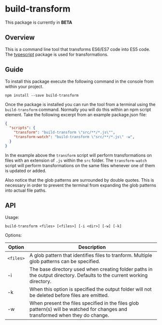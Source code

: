 # build-transform

This package is currently in **BETA**

## Overview
This is a command line tool that transforms ES6/ES7 code into ES5 code.
The [typescript](https://www.npmjs.com/package/typescript) package is used for transformations.

## Guide

To install this package execute the following command in the console from within your project.

```
npm install --save build-transform
```

Once the package is installed you can run the tool from a terminal using the `build-transform` command.  Normally you will
do this within an npm script element.  Take the following excerpt from an example package.json file:

```JSON
{
  "scripts": {
    "transform": "build-transform \"src/**/*.js\"",
    "transform-watch": "build-transform \"src/**/*.js\" -w",
  }
}
```

In the example above the `transform` script will perform transformations on files with an extension of `.js` within the `src` folder.
The `transform-watch` script will perform transformations on the same files whenever one of them is updated or added.

Also notice that the glob patterns are surrounded by double quotes.  This is necessary in order to prevent the terminal from expanding
the glob patterns into actual file paths.

## API

Usage:
```
build-transform <files> [<files>] [-i <dir>] [-w] [-k]
```
Options:

| Option | Description |
| ---    | ---         |
| `<files>` | A glob pattern that identifies files to tranform.  Multiple glob patterns can be specified. |
| -i     | The base directory used when creating folder paths in the output directory.  Defaults to the current working directory. |
| -k     | When this option is specified the output folder will not be deleted before files are emitted. |
| -w     | When present the files specified in the files glob pattern(s) will be watched for changes and transformed when they do change. |
